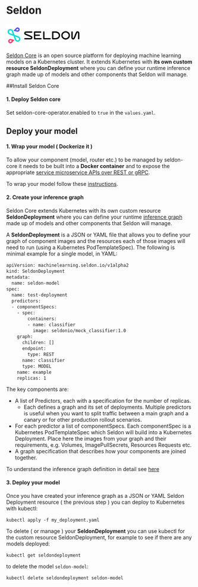 Seldon
==========

<p align="left";>
	<a href="https://www.elastic.co" alt="elk">
	    <img src="./images/logos/seldon_logo.jpg" align="center" alt="ELK logo" width="200px" />
    </a>
</p>

[Seldon Core](https://www.seldon.io/tech/products/core/https://www.seldon.io/tech/products/core/) is an open source platform for deploying machine learning models on a Kubernetes cluster. It extends Kubernetes with **its own custom resource SeldonDeployment** where you can define your runtime inference graph made up of models and other components that Seldon will manage.


##Install Seldon Core
 
#### 1. Deploy Seldon core

Set seldon-core-operator.enabled to `true` in the `values.yaml`.


## Deploy your model

#### 1. Wrap your model ( Dockerize it )

To allow your component (model, router etc.) to be managed by seldon-core it needs to be built into a **Docker container** and to expose the appropriate [service microservice APIs over REST or gRPC](https://docs.seldon.io/projects/seldon-core/en/latest/reference/apis/internal-api.html).

To wrap your model follow these [instructions](https://docs.seldon.io/projects/seldon-core/en/latest/wrappers/README.html).

#### 2. Create your inference graph

Seldon Core extends Kubernetes with its own custom resource **SeldonDeployment** where you can define your runtime [inference graph](https://docs.seldon.io/projects/seldon-core/en/latest/graph/inference-graph.html) made up of models and other components that Seldon will manage. 

A **SeldonDeployment** is a JSON or YAML file that allows you to define your graph of component images and the resources each of those images will need to run (using a Kubernetes PodTemplateSpec). The following is minimal example for a single model,  in YAML:

```
apiVersion: machinelearning.seldon.io/v1alpha2
kind: SeldonDeployment
metadata:
  name: seldon-model
spec:
  name: test-deployment
  predictors:
  - componentSpecs:
    - spec:
        containers:
        - name: classifier
          image: seldonio/mock_classifier:1.0
    graph:
      children: []
      endpoint:
        type: REST
      name: classifier
      type: MODEL
    name: example
    replicas: 1
```
The key components are:

* A list of Predictors, each with a specification for the number of replicas.
	* Each defines a graph and its set of deployments. Multiple predictors is useful when you want to split traffic between a main graph and a canary or for other production rollout scenarios.
* For each predictor a list of componentSpecs. Each componentSpec is a Kubernetes PodTemplateSpec which Seldon will build into a Kubernetes Deployment. Place here the images from your graph and their requirements, e.g. Volumes, ImagePullSecrets, Resources Requests etc.
* A graph specification that describes how your components are joined together.

To understand the inference graph definition in detail see [here](https://docs.seldon.io/projects/seldon-core/en/latest/reference/seldon-deployment.html)

#### 3. Deploy your model

 Once you have created your inference graph as a JSON or YAML Seldon Deployment resource ( the previous step ) you can deploy to Kubernetes with kubectl:

```
kubectl apply -f my_deployment.yaml
```
To delete ( or manage ) your **SeldonDeployment** you can use kubectl for the custom resource SeldonDeployment, for example to see if there are any models deployed:

```
kubectl get seldondeployment
```
to delete the model `seldon-model`:

```
kubectl delete seldondeployment seldon-model
```